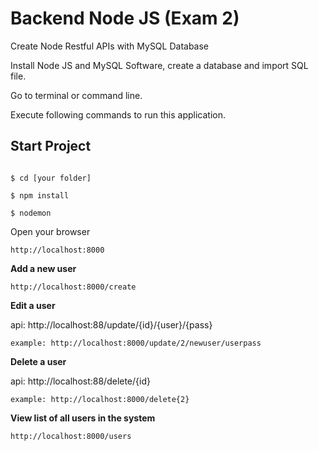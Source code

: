 # Backend Node JS (Exam 2)
Create Node Restful APIs with MySQL Database

Install Node JS and MySQL Software, create a database and import SQL file. 

Go to terminal or command line.

Execute following commands to run this application.

## Start Project
```

$ cd [your folder]

$ npm install

$ nodemon
```

Open your browser
```
http://localhost:8000
```

**Add a new user**

```
http://localhost:8000/create
```

**Edit a user**

api: http://localhost:88/update/{id}/{user}/{pass}
```
example: http://localhost:8000/update/2/newuser/userpass
```

**Delete a user**

api: http://localhost:88/delete/{id}
```
example: http://localhost:8000/delete{2}
```

**View list of all users in the system**

```
http://localhost:8000/users
```